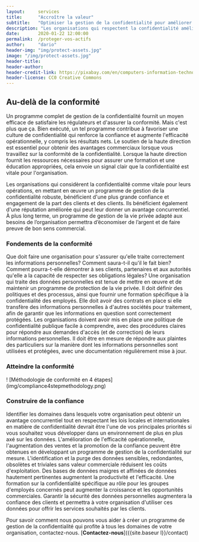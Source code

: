 ```yaml
---
layout:     services
title:      "Accroître la valeur"
subtitle:   "Optimiser la gestion de la confidentialité pour améliorer la réactivité."
description: "Les organisations qui respectent la confidentialité améliorent leurs relations avec les clients, leur efficacité opérationnelle et leurs résultats nets."
date:       2020-01-22 12:00:00
permalink:  /proteger-vos-actifs
author:     "dario"
header-img: "img/protect-assets.jpg"
image: "/img/protect-assets.jpg"
header-title:
header-author:
header-credit-link: https://pixabay.com/en/computers-information-technology-2652997/
header-license: CC0 Creative Commons
---
```


## Au-delà de la conformité
Un programme complet de gestion de la confidentialité fournit un moyen efficace de satisfaire les régulateurs et d'assurer la conformité. Mais c'est plus que ça. Bien exécuté, un tel programme contribue à favoriser une culture de confidentialité qui renforce la confiance et augmente l'efficacité opérationnelle, y compris les résultats nets. Le soutien de la haute direction est essentiel pour obtenir des avantages commerciaux lorsque vous travaillez sur la conformité de la confidentialité. Lorsque la haute direction fournit les ressources nécessaires pour assurer une formation et une éducation appropriées, cela envoie un signal clair que la confidentialité est vitale pour l'organisation.

Les organisations qui considèrent la confidentialité comme vitale pour leurs opérations, en mettant en œuvre un programme de gestion de la confidentialité robuste, bénéficient d'une plus grande confiance et engagement de la part des clients et des clients. Ils bénéficient également d'une réputation améliorée qui peut leur donner un avantage concurrentiel. À plus long terme, un programme de gestion de la vie privée adapté aux besoins de l’organisation permettra d’économiser de l’argent et de faire preuve de bon sens commercial.

### Fondements de la conformité
Que doit faire une organisation pour s'assurer qu'elle traite correctement les informations personnelles? Comment saura-t-il qu'il le fait bien? Comment pourra-t-elle démontrer à ses clients, partenaires et aux autorités qu'elle a la capacité de respecter ses obligations légales? Une organisation qui traite des données personnelles est tenue de mettre en œuvre et de maintenir un programme de protection de la vie privée. Il doit définir des politiques et des processus, ainsi que fournir une formation spécifique à la confidentialité des employés. Elle doit avoir des contrats en place si elle transfère des informations personnelles à d'autres sociétés pour traitement, afin de garantir que les informations en question sont correctement protégées. Les organisations doivent avoir mis en place une politique de confidentialité publique facile à comprendre, avec des procédures claires pour répondre aux demandes d'accès (et de correction) de leurs informations personnelles. Il doit être en mesure de répondre aux plaintes des particuliers sur la manière dont les informations personnelles sont utilisées et protégées, avec une documentation régulièrement mise à jour.

### Atteindre la conformité
! [Méthodologie de conformité en 4 étapes] (img/compliance4stepmethodology.png)

### Construire de la confiance
Identifier les domaines dans lesquels votre organisation peut obtenir un avantage concurrentiel tout en respectant les lois locales et internationales en matière de confidentialité devrait être l'une de vos principales priorités si vous souhaitez vous développer dans un environnement de plus en plus axé sur les données. L'amélioration de l'efficacité opérationnelle, l'augmentation des ventes et la promotion de la confiance peuvent être obtenues en développant un programme de gestion de la confidentialité sur mesure. L'identification et la purge des données sensibles, redondantes, obsolètes et triviales sans valeur commerciale réduisent les coûts d'exploitation. Des bases de données maigres et affinées de données hautement pertinentes augmentent la productivité et l'efficacité. Une formation sur la confidentialité spécifique au rôle pour les groupes d'employés concernés peut augmenter la croissance et les opportunités commerciales. Garantir la sécurité des données personnelles augmentera la confiance des clients et permettra à votre organisation d'utiliser ces données pour offrir les services souhaités par les clients.

Pour savoir comment nous pouvons vous aider à créer un programme de gestion de la confidentialité qui profite à tous les domaines de votre organisation, contactez-nous. [**Contactez-nous**]({{site.baseur l}}/contact)
